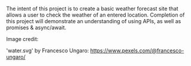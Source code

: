 The intent of this project is to create a basic weather forecast site that allows a user to check the weather of an entered location. Completion of this project will demonstrate an understanding of using APIs, as well as promises & async/await.

Image credit:

'water.svg' by Francesco Ungaro: https://www.pexels.com/@francesco-ungaro/
